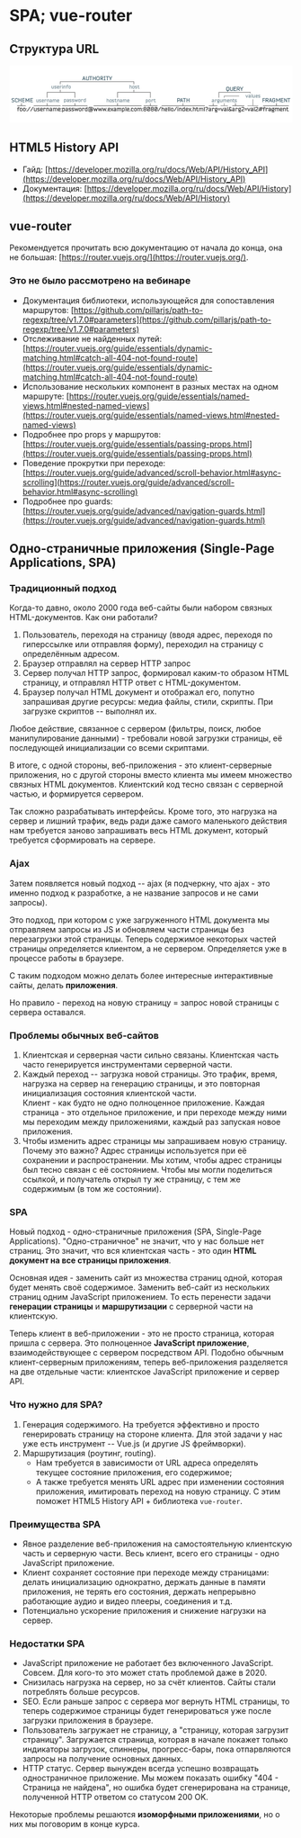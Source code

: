 # SPA; vue-router

## Структура URL

![URL](./URL.jpg)

## HTML5 History API

- Гайд: [https://developer.mozilla.org/ru/docs/Web/API/History_API](https://developer.mozilla.org/ru/docs/Web/API/History_API)
- Документация: [https://developer.mozilla.org/ru/docs/Web/API/History](https://developer.mozilla.org/ru/docs/Web/API/History)

## vue-router

Рекомендуется прочитать всю документацию от начала до конца, она не большая: [https://router.vuejs.org/](https://router.vuejs.org/).
  
### Это не было рассмотрено на вебинаре

- Документация библиотеки, использующейся для сопоставления маршрутов: [https://github.com/pillarjs/path-to-regexp/tree/v1.7.0#parameters](https://github.com/pillarjs/path-to-regexp/tree/v1.7.0#parameters)
- Отслеживание не найденных путей: [https://router.vuejs.org/guide/essentials/dynamic-matching.html#catch-all-404-not-found-route](https://router.vuejs.org/guide/essentials/dynamic-matching.html#catch-all-404-not-found-route)
- Использование нескольких компонент в разных местах на одном маршруте: [https://router.vuejs.org/guide/essentials/named-views.html#nested-named-views](https://router.vuejs.org/guide/essentials/named-views.html#nested-named-views)
- Подробнее про props у маршрутов: [https://router.vuejs.org/guide/essentials/passing-props.html](https://router.vuejs.org/guide/essentials/passing-props.html)
- Поведение прокрутки при переходе: [https://router.vuejs.org/guide/advanced/scroll-behavior.html#async-scrolling](https://router.vuejs.org/guide/advanced/scroll-behavior.html#async-scrolling)
- Подробнее про guards: [https://router.vuejs.org/guide/advanced/navigation-guards.html](https://router.vuejs.org/guide/advanced/navigation-guards.html)
     
## Одно-страничные приложения (Single-Page Applications, SPA)

### Традиционный подход

Когда-то давно, около 2000 года веб-сайты были набором связных HTML-документов. Как они работали? 

1. Пользователь, переходя на страницу (вводя адрес, переходя по гиперссылке или отправляя форму), переходил на страницу с определённым адресом. 
2. Браузер отправлял на сервер HTTP запрос
3. Сервер получал HTTP запрос, формировал каким-то образом HTML страницу, и отправлял HTTP ответ с HTML-документом. 
4. Браузер получал HTML документ и отображал его, попутно запрашивая другие ресурсы: медиа файлы, стили, скрипты. При загрузке скриптов -- выполнял их.

Любое действие, связанное с сервером (фильтры, поиск, любое манипулирование данными) - требовали новой загрузки страницы, её последующей инициализации со всеми скриптами.

В итоге, с одной стороны, веб-приложения - это клиент-серверные приложения, но с другой стороны вместо клиента мы имеем множество связных HTML документов. Клиентский код тесно связан с серверной частью, и формируется сервером.

Так сложно разрабатывать интерфейсы. Кроме того, это нагрузка на сервер и лишний трафик, ведь ради даже самого маленького действия нам требуется заново запрашивать весь HTML документ, который требуется сформировать на сервере.

### Ajax

Затем появляется новый подход -- ajax (я подчеркну, что ajax - это именно подход к разработке, а не название запросов и не сами запросы).

Это подход, при котором с уже загруженного HTML документа мы отправляем запросы из JS и обновляем части страницы без перезагрузки этой страницы. Теперь содержимое некоторых частей страницы определяется клиентом, а не сервером. Определяется уже в процессе работы в браузере. 

С таким подходом можно делать более интересные интерактивные сайты, делать **приложения**.  

Но правило - переход на новую страницу = запрос новой страницы с сервера оставался.

### Проблемы обычных веб-сайтов

1. Клиентская и серверная части сильно связаны. Клиентская часть часто генерируется инструментами серверной части.
2. Каждый переход -- загрузка новой страницы. Это трафик, время, нагрузка на сервер на генерацию страницы, и это повторная инициализация состояния клиентской части.  
    Клиент - как будто не одно полноценное приложение. Каждая страница - это отдельное приложение, и при переходе между ними мы переходим между приложениями, каждый раз запуская новое приложения.
3. Чтобы изменить адрес страницы мы запрашиваем новую страницу. Почему это важно? Адрес страницы используется при её сохранении и распространении. Мы хотим, чтобы адрес страницы был тесно связан с её состоянием. Чтобы мы могли поделиться ссылкой, и получатель открыл ту же страницу, с тем же содержимым (в том же состоянии).

### SPA

Новый подход - одно-страничные приложения (SPA, Single-Page Applications). "Одно-страничное" не значит, что у нас больше нет страниц. Это значит, что вся клиентская часть - это один **HTML документ на все страницы приложения**. 

Основная идея - заменить сайт из множества страниц одной, которая будет менять своё содержимое. Заменить веб-сайт из нескольких страниц одним JavaScript приложением. То есть перенести задачи **генерации страницы** и **маршрутизации** с серверной части на клиентскую.

Теперь клиент в веб-приложении - это не просто страница, которая пришла с сервера. Это полноценное **JavaScript приложение**, взаимодействующее с сервером посредством API. Подобно обычным клиент-серверным приложениям, теперь веб-приложения разделяется на две отдельные части: клиентское JavaScript приложение и сервер API. 

### Что нужно для SPA?

1. Генерация содержимого. На требуется эффективно и просто генерировать страницу на стороне клиента. Для этой задачи у нас уже есть инструмент -- Vue.js (и другие JS фреймворки).
2. Маршрутизация (роутинг, routing).
    - Нам требуется в зависимости от URL адреса определять текущее состояние приложения, его содержимое;
    - А также требуется менять URL адрес при изменении состояния приложения, имитировать переход на новую страницу. С этим поможет HTML5 History API + библиотека `vue-router`.

### Преимущества SPA

- Явное разделение веб-приложения на самостоятельную клиентскую часть и серверную части. Весь клиент, всего его страницы - одно JavaScript приложение.
- Клиент сохраняет состояние при переходе между страницами: делать инициализацию однократно, держать данные в памяти приложения, не терять его состояния, держать непрерывно работающие аудио и видео плееры, соединения и т.д.   
- Потенциально ускорение приложения и снижение нагрузки на сервер.

### Недостатки SPA

- JavaScript приложение не работает без включенного JavaScript. Совсем. Для кого-то это может стать проблемой даже в 2020.
- Снизилась нагрузка на сервер, но за счёт клиентов. Сайты стали потреблять больше ресурсов.
- SEO. Если раньше запрос с сервера мог вернуть HTML страницы, то теперь содержимое страницы будет генерироваться уже после загрузки приложения в браузере.
- Пользователь загружает не страницу, а "страницу, которая загрузит страницу". Загружается страница, которая в начале покажет только индикаторы загрузок, спиннеры, прогресс-бары, пока отпарвляются запросы на получение основных данных.
- HTTP статус. Сервер вынужден всегда успешно возвращать одностраничное приложение. Мы можем показать ошибку "404 - Страница не найдена", но ошибка будет сгенерирована на странице, полученной HTTP ответом со статусом 200 OK.

Некоторые проблемы решаются **изоморфными приложениями**, но о них мы поговорим в конце курса.
